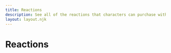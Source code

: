 ```yaml
---
title: Reactions
description: See all of the reactions that characters can purchase with Experience Points as they progress.
layout: layout.njk
---
```


# Reactions

<div id="reaction-upgrades" class="cmp-stack"></div>
